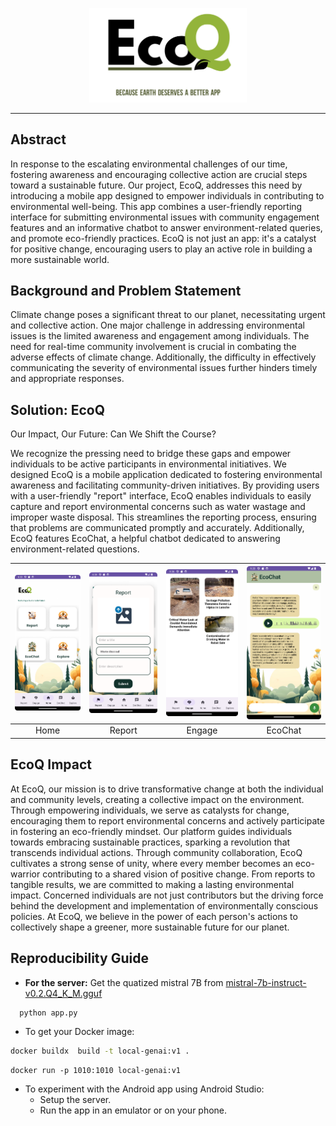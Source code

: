 <p align="center"><img width="50%" src="logo_github.png"></p>

------
## Abstract
In response to the escalating environmental challenges of our time, fostering awareness and encouraging collective action are crucial steps toward a sustainable future. Our project, EcoQ, addresses this need by introducing a mobile app designed to empower individuals in contributing to environmental well-being. This app combines a user-friendly reporting interface for submitting environmental issues with community engagement features and an informative chatbot to answer environment-related queries, and promote eco-friendly practices. EcoQ is not just an app: it's a catalyst for positive change, encouraging users to play an active role in building a more sustainable world.

## Background and Problem Statement
Climate change poses a significant threat to our planet, necessitating urgent and collective action. One major challenge in addressing environmental issues is the limited awareness and engagement among individuals. The need for real-time community involvement is crucial in combating the adverse effects of climate change. Additionally, the difficulty in effectively communicating the severity of environmental issues further hinders timely and appropriate responses.

## Solution: EcoQ
Our Impact, Our Future: Can We Shift the Course?

We recognize the pressing need to bridge these gaps and empower individuals to be active participants in environmental initiatives. We designed EcoQ is a mobile application dedicated to fostering environmental awareness and facilitating community-driven initiatives. By providing users with a user-friendly "report" interface, EcoQ enables individuals to easily capture and report environmental concerns such as water wastage and improper waste disposal. This streamlines the reporting process, ensuring that problems are communicated promptly and accurately. Additionally, EcoQ features EcoChat, a helpful chatbot dedicated to answering environment-related questions.

|<img src="./assets/home.png" title="Original Image">|<img src="./assets/report.png" title="Lighten Effect">|<img src="./assets/engage.png" title="rotateColor Effect">|<img src="./assets/ecochat.png" title="rotateColor Effect">|
|:-----------------------------------------------------:|:-----------------------------------------------------:|:------------------------------------------------------------:|:------------------------------------------------------------:|
| Home                                        | Report                          | Engage                                          | EcoChat                                          |

## EcoQ Impact
At EcoQ, our mission is to drive transformative change at both the individual and community levels, creating a collective impact on the environment. Through empowering individuals, we serve as catalysts for change, encouraging them to report environmental concerns and actively participate in fostering an eco-friendly mindset. Our platform guides individuals towards embracing sustainable practices, sparking a revolution that transcends individual actions. Through community collaboration, EcoQ cultivates a strong sense of unity, where every member becomes an eco-warrior contributing to a shared vision of positive change. From reports to tangible results, we are committed to making a lasting environmental impact. Concerned individuals are not just contributors but the driving force behind the development and implementation of environmentally conscious policies. At EcoQ, we believe in the power of each person's actions to collectively shape a greener, more sustainable future for our planet.

## Reproducibility Guide
- **For the server:**
Get the quatized mistral 7B from [mistral-7b-instruct-v0.2.Q4_K_M.gguf](https://huggingface.co/TheBloke/Mistral-7B-Instruct-v0.2-GGUF/tree/main)
```python
  python app.py
```
- To get your Docker image:
```sh
docker buildx  build -t local-genai:v1 .
```
```shell
docker run -p 1010:1010 local-genai:v1 
```
- To experiment with the Android app using Android Studio:
  - Setup the server.
  - Run the app in an emulator or on your phone.
